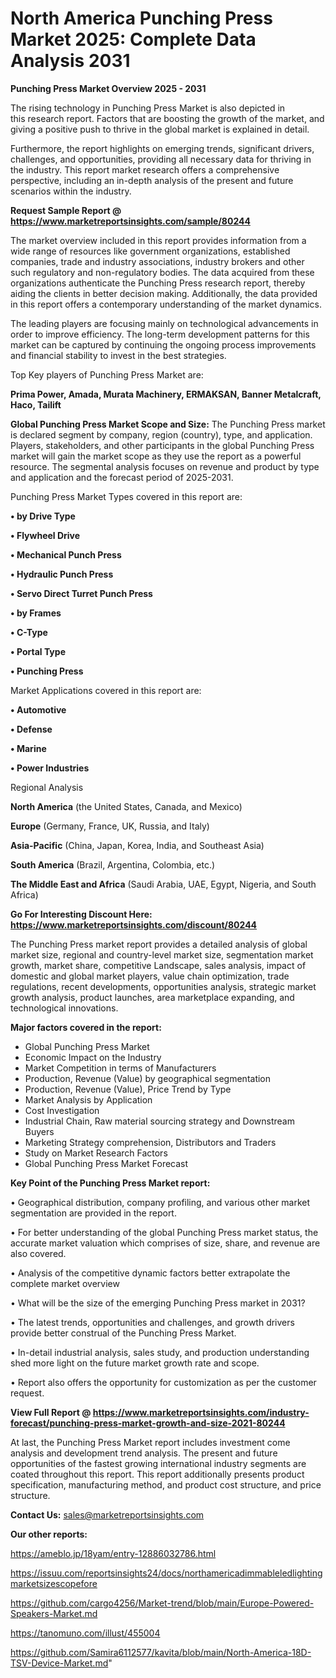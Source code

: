 # North America Punching Press Market 2025: Complete Data Analysis 2031

<Strong> Punching Press Market Overview 2025 - 2031</strong>

The rising technology in Punching Press Market is also depicted in this research report. Factors that are boosting the growth of the market, and giving a positive push to thrive in the global market is explained in detail.

Furthermore, the report highlights on emerging trends, significant drivers, challenges, and opportunities, providing all necessary data for thriving in the industry. This report market research offers a comprehensive perspective, including an in-depth analysis of the present and future scenarios within the industry.

<strong>Request Sample Report @ <a href=https://www.marketreportsinsights.com/sample/80244>https://www.marketreportsinsights.com/sample/80244</a></strong>

The market overview included in this report provides information from a wide range of resources like government organizations, established companies, trade and industry associations, industry brokers and other such regulatory and non-regulatory bodies. The data acquired from these organizations authenticate the Punching Press research report, thereby aiding the clients in better decision making. Additionally, the data provided in this report offers a contemporary understanding of the market dynamics.

The leading players are focusing mainly on technological advancements in order to improve efficiency. The long-term development patterns for this market can be captured by continuing the ongoing process improvements and financial stability to invest in the best strategies.

Top Key players of Punching Press Market are:

<strong>Prima Power, Amada, Murata Machinery, ERMAKSAN, Banner Metalcraft, Haco, Tailift</strong>

<strong><b>Global Punching Press Market Scope and Size:</b></strong>
The Punching Press market is declared segment by company, region (country), type, and application. Players, stakeholders, and other participants in the global Punching Press market will gain the market scope as they use the report as a powerful resource. The segmental analysis focuses on revenue and product by type and application and the forecast period of 2025-2031.

Punching Press Market Types covered in this report are:

<strong>• by Drive Type

• Flywheel Drive

• Mechanical Punch Press

• Hydraulic Punch Press

• Servo Direct Turret Punch Press

• by Frames

• C-Type

• Portal Type

• Punching Press</strong>

Market Applications covered in this report are:

<strong>• Automotive

• Defense

• Marine

• Power Industries</strong> 

Regional Analysis

<strong>North America</strong> (the United States, Canada, and Mexico)

<strong>Europe</strong> (Germany, France, UK, Russia, and Italy)

<strong>Asia-Pacific</strong> (China, Japan, Korea, India, and Southeast Asia)

<strong>South America</strong> (Brazil, Argentina, Colombia, etc.)

<strong>The Middle East and Africa</strong> (Saudi Arabia, UAE, Egypt, Nigeria, and South Africa)

<strong>Go For Interesting Discount Here: <a href=https://www.marketreportsinsights.com/discount/80244>https://www.marketreportsinsights.com/discount/80244</a></strong>

The Punching Press market report provides a detailed analysis of global market size, regional and country-level market size, segmentation market growth, market share, competitive Landscape, sales analysis, impact of domestic and global market players, value chain optimization, trade regulations, recent developments, opportunities analysis, strategic market growth analysis, product launches, area marketplace expanding, and technological innovations.

<strong><b>Major factors covered in the report:</b></strong>
<ul>
  <li>Global Punching Press Market </li>
  <li>Economic Impact on the Industry</li>
  <li>Market Competition in terms of Manufacturers</li>
  <li>Production, Revenue (Value) by geographical segmentation</li>
  <li>Production, Revenue (Value), Price Trend by Type</li>
  <li>Market Analysis by Application</li>
  <li>Cost Investigation</li>
  <li>Industrial Chain, Raw material sourcing strategy and Downstream Buyers</li>
  <li>Marketing Strategy comprehension, Distributors and Traders</li>
  <li>Study on Market Research Factors</li>
  <li>Global Punching Press Market Forecast</li>
</ul>

<strong><b>Key Point of the Punching Press Market report:</b></strong>

• Geographical distribution, company profiling, and various other market segmentation are provided in the report.

• For better understanding of the global Punching Press market status, the accurate market valuation which comprises of size, share, and revenue are also covered.

• Analysis of the competitive dynamic factors better extrapolate the complete market overview

• What will be the size of the emerging Punching Press market in 2031?

• The latest trends, opportunities and challenges, and growth drivers provide better construal of the Punching Press Market.

• In-detail industrial analysis, sales study, and production understanding shed more light on the future market growth rate and scope.

• Report also offers the opportunity for customization as per the customer request.

<strong><b>View Full Report @ <a href=https://www.marketreportsinsights.com/industry-forecast/punching-press-market-growth-and-size-2021-80244>https://www.marketreportsinsights.com/industry-forecast/punching-press-market-growth-and-size-2021-80244</a></b></strong>


At last, the Punching Press Market report includes investment come analysis and development trend analysis. The present and future opportunities of the fastest growing international industry segments are coated throughout this report. This report additionally presents product specification, manufacturing method, and product cost structure, and price structure.

<strong>Contact Us:</strong>
sales@marketreportsinsights.com

<strong>Our other reports:</strong>

<a href=https://ameblo.jp/18yam/entry-12886032786.html>https://ameblo.jp/18yam/entry-12886032786.html</a>

<a href=https://issuu.com/reportsinsights24/docs/northamericadimmableledlightingmarketsizescopefore>https://issuu.com/reportsinsights24/docs/northamericadimmableledlightingmarketsizescopefore</a>

<a href=https://github.com/cargo4256/Market-trend/blob/main/Europe-Powered-Speakers-Market.md>https://github.com/cargo4256/Market-trend/blob/main/Europe-Powered-Speakers-Market.md</a>

<a href=https://tanomuno.com/illust/455004>https://tanomuno.com/illust/455004</a>

<a href=https://github.com/Samira6112577/kavita/blob/main/North-America-18D-TSV-Device-Market.md>https://github.com/Samira6112577/kavita/blob/main/North-America-18D-TSV-Device-Market.md</a>"
